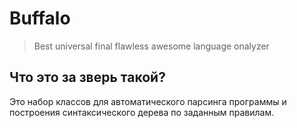 # Buffalo
> Best universal final flawless awesome language onalyzer

## Что это за зверь такой?
Это набор классов для автоматического парсинга программы и построения синтаксического дерева по заданным
правилам.